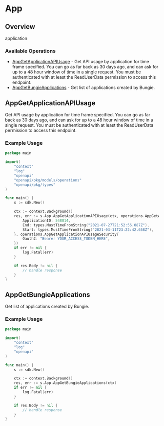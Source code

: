 # App

## Overview

application

### Available Operations

* [AppGetApplicationAPIUsage](#appgetapplicationapiusage) - Get API usage by application for time frame specified. You can go as far back as 30 days ago, and can ask for up to a 48 hour window of time in a single request. You must be authenticated with at least the ReadUserData permission to access this endpoint.
* [AppGetBungieApplications](#appgetbungieapplications) - Get list of applications created by Bungie.

## AppGetApplicationAPIUsage

Get API usage by application for time frame specified. You can go as far back as 30 days ago, and can ask for up to a 48 hour window of time in a single request. You must be authenticated with at least the ReadUserData permission to access this endpoint.

### Example Usage

```go
package main

import(
	"context"
	"log"
	"openapi"
	"openapi/pkg/models/operations"
	"openapi/pkg/types"
)

func main() {
    s := sdk.New()

    ctx := context.Background()
    res, err := s.App.AppGetApplicationAPIUsage(ctx, operations.AppGetApplicationAPIUsageRequest{
        ApplicationID: 548814,
        End: types.MustTimeFromString("2021-07-27T21:52:56.087Z"),
        Start: types.MustTimeFromString("2021-03-11T23:22:42.658Z"),
    }, operations.AppGetApplicationAPIUsageSecurity{
        Oauth2: "Bearer YOUR_ACCESS_TOKEN_HERE",
    })
    if err != nil {
        log.Fatal(err)
    }

    if res.Body != nil {
        // handle response
    }
}
```

## AppGetBungieApplications

Get list of applications created by Bungie.

### Example Usage

```go
package main

import(
	"context"
	"log"
	"openapi"
)

func main() {
    s := sdk.New()

    ctx := context.Background()
    res, err := s.App.AppGetBungieApplications(ctx)
    if err != nil {
        log.Fatal(err)
    }

    if res.Body != nil {
        // handle response
    }
}
```
